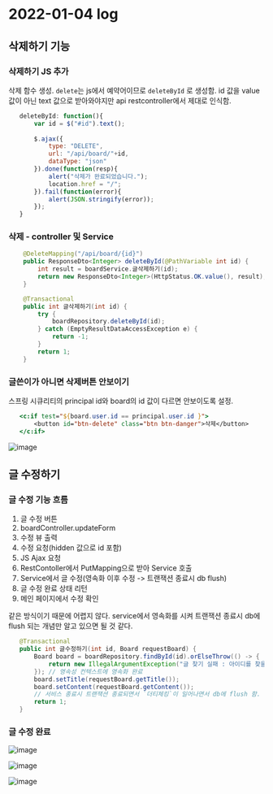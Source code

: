# 2022-01-04 log

## 삭제하기 기능

### 삭제하기 JS 추가

 삭제 함수 생성. `delete`는 js에서 예약어이므로 `deleteById` 로 생성함.
 id 값을 value 값이 아닌 text 값으로 받아와야지만 api restcontroller에서 제대로 인식함.

 ```js
 	deleteById: function(){
		var id = $("#id").text();
		
		$.ajax({
			type: "DELETE",
			url: "/api/board/"+id, 
			dataType: "json" 
		}).done(function(resp){
			alert("삭제가 완료되었습니다.");
			location.href = "/";
		}).fail(function(error){
			alert(JSON.stringify(error));
		});
	}
```

### 삭제 - controller 및 Service

```java
	@DeleteMapping("/api/board/{id}")
	public ResponseDto<Integer> deleteById(@PathVariable int id) {
		int result = boardService.글삭제하기(id);
		return new ResponseDto<Integer>(HttpStatus.OK.value(), result);
	}
```

```java
	@Transactional
	public int 글삭제하기(int id) {
		try {
			boardRepository.deleteById(id);
		} catch (EmptyResultDataAccessException e) {
			return -1;
		}
		return 1;
	}
```

### 글쓴이가 아니면 삭제버튼 안보이기

 스프링 시큐리티의 principal id와 board의 id 값이 다르면 안보이도록 설정.

 ```jsp
 	<c:if test="${board.user.id == principal.user.id }">
		<button id="btn-delete" class="btn btn-danger">삭제</button>
	</c:if>
```

![image](https://user-images.githubusercontent.com/84966961/147947869-cb0a986d-c399-4c59-8b87-a8e6c392101d.png)

## 글 수정하기

### 글 수정 기능 흐름

 1. 글 수정 버튼
 2. boardController.updateForm
 3. 수정 뷰 출력
 4. 수정 요청(hidden 값으로 id 포함)
 5. JS Ajax 요청
 6. RestContoller에서 PutMapping으로 받아 Service 호출
 7. Service에서 글 수정(영속화 이후 수정 -> 트랜잭션 종료시 db flush)
 8. 글 수정 완료 상태 리턴
 9. 메인 페이지에서 수정 확인

 같은 방식이기 때문에 어렵지 않다. service에서 영속화를 시켜 트랜잭션 종료시 db에 flush 되는 개념만 알고 있으면 될 것 같다.

 ```java
 	@Transactional
	public int 글수정하기(int id, Board requestBoard) {
		Board board = boardRepository.findById(id).orElseThrow(() -> {
			return new IllegalArgumentException("글 찾기 실패 : 아이디를 찾을 수 없습니다.");
		}); // 영속성 컨텍스트에 영속화 완료
		board.setTitle(requestBoard.getTitle());
		board.setContent(requestBoard.getContent());
		// 서비스 종료시 트랜잭션 종료되면서 `더티체킹`이 일어나면서 db에 flush 함.
		return 1;
	}
```


### 글 수정 완료

![image](https://user-images.githubusercontent.com/84966961/147951814-b744a85d-6ae5-4e09-8ecb-b5efe12581cf.png)

![image](https://user-images.githubusercontent.com/84966961/147951836-11242315-323e-4f5d-9f13-80d522731b7e.png)

![image](https://user-images.githubusercontent.com/84966961/147951851-1c5200d4-1a43-43b6-94f8-be4442fdc77a.png)